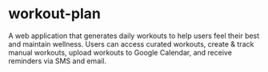 # workout-plan
A web application that generates daily workouts to help users feel their best and maintain wellness. Users can access curated workouts, create &amp; track manual workouts, upload workouts to Google Calendar, and receive reminders via SMS and email.
